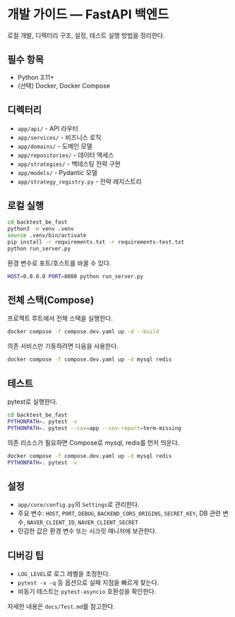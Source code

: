 # 개발 가이드 — FastAPI 백엔드

로컬 개발, 디렉터리 구조, 설정, 테스트 실행 방법을 정리한다.

## 필수 항목
- Python 3.11+
- (선택) Docker, Docker Compose

## 디렉터리
- `app/api/` - API 라우터
- `app/services/` - 비즈니스 로직
- `app/domains/` - 도메인 모델
- `app/repositories/` - 데이터 액세스
- `app/strategies/` - 백테스팅 전략 구현
- `app/models/` - Pydantic 모델
- `app/strategy_registry.py` - 전략 레지스트리

## 로컬 실행
```bash
cd backtest_be_fast
python3 -m venv .venv
source .venv/bin/activate
pip install -r requirements.txt -r requirements-test.txt
python run_server.py
```

환경 변수로 포트/호스트를 바꿀 수 있다.
```bash
HOST=0.0.0.0 PORT=8000 python run_server.py
```

## 전체 스택(Compose)
프로젝트 루트에서 전체 스택을 실행한다.
```bash
docker compose -f compose.dev.yaml up -d --build
```

의존 서비스만 기동하려면 다음을 사용한다.
```bash
docker compose -f compose.dev.yaml up -d mysql redis
```

## 테스트
pytest로 실행한다.
```bash
cd backtest_be_fast
PYTHONPATH=. pytest -v
PYTHONPATH=. pytest --cov=app --cov-report=term-missing
```

의존 리소스가 필요하면 Compose로 mysql, redis를 먼저 띄운다.
```bash
docker compose -f compose.dev.yaml up -d mysql redis
PYTHONPATH=. pytest -v
```

## 설정
- `app/core/config.py`의 `Settings`로 관리한다.
- 주요 변수: `HOST`, `PORT`, `DEBUG`, `BACKEND_CORS_ORIGINS`, `SECRET_KEY`, DB 관련 변수, `NAVER_CLIENT_ID`, `NAVER_CLIENT_SECRET`
- 민감한 값은 환경 변수 또는 시크릿 매니저에 보관한다.

## 디버깅 팁
- `LOG_LEVEL`로 로그 레벨을 조정한다.
- `pytest -x -q` 등 옵션으로 실패 지점을 빠르게 찾는다.
- 비동기 테스트는 `pytest-asyncio` 호환성을 확인한다.

자세한 내용은 `docs/Test.md`를 참고한다.
